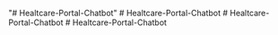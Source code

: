 "# Healtcare-Portal-Chatbot" 
#   H e a l t c a r e - P o r t a l - C h a t b o t  
 #   H e a l t c a r e - P o r t a l - C h a t b o t  
 #   H e a l t c a r e - P o r t a l - C h a t b o t  
 